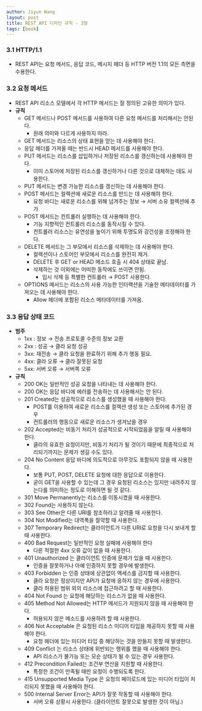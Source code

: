 ```yaml
---
author: Jiyun Wang
layout: post
title: REST API 디자인 규칙 - 3장
tags: [book]
---
```


### 3.1 HTTP/1.1
-   REST API는 요청 메서드, 응답 코드, 메시지 헤더 등 HTTP 버전 1.1의 모든 측면을 수용한다.

### 3.2 요청 메서드
-   REST API 리소스 모델에서 각 HTTP 메서드는 잘 정의된 고유한 의미가 있다.
-   **규칙**
    -   GET 메서드나 POST 메서드를 사용하여 다른 요청 메서드를 처리해서는 안된다.
        -   원래 의미와 다르게 사용하지 마라.
    -   GET 메서드는 리소스의 상태 표현을 얻는 데 사용해야 한다.
    -   응답 헤더를 가져올 때는 반드시 HEAD 메서드를 사용해야 한다.
    -   PUT 메서드는 리소스를 삽입하거나 저장된 리소스를 갱신하는데 사용해야 한다.
        -   이미 스토어에 저장된 리소스를 갱신하거나 다른 것으로 대체하는 데도 사용한다.
    -   PUT 메서드는 변경 가능한 리소스를 갱신하는 데 사용해야 한다.
    -   POST 메서드는 컬렉션에 새로운 리소스를 만드는 데 사용해야 한다.
        -   요청 바디는 새로운 리소스를 위해 넘겨주는 정보 → 서버 소유 컬렉션에 추가
    -   POST 메서드는 컨트롤러 실행하는 데 사용해야 한다.
        -   기능 지향적인 컨트롤러 리소스를 동작시킬 수 있다.
        -   컨트롤러 리소스는 유연성을 높이기 위해 투명도와 강건성을 조정해야 한다.
    -   DELETE 메서드는 그 부모에서 리소스를 삭제하는 데 사용해야 한다.
        -   컬렉션이나 스토어인 부모에서 리소스를 완전히 제거.
        -   DELETE 후 GET or HEAD 메소드 호출 시 404 상태로 끝남.
        -   삭제하는 것 이외에는 어떠한 동작에도 쓰이면 안됨.
            -   임시 삭제 등 특별한 컨트롤러 → POST 사용한다.
    -   OPTIONS 메서드는 리소스의 사용 가능한 인터랙션을 기술한 메타데이터를 가져오는 데 사용해야 한다.
        -   Allow 헤더에 포함된 리소스 메타데이터를 가져옴.

### 3.3 응답 상태 코드
-   **범주**
    -   1xx : 정보 → 전송 프로토콜 수준의 정보 교환
    -   2xx : 성공 → 클라 요청 성공
    -   3xx: 재전송 → 클라 요청을 완료하기 위해 추가 행동 필요.
    -   4xx: 클라 오류 → 클라 잘못된 요청
    -   5xx: 서버 오류 → 서버쪽 오류
-   **규칙**
    -   200 OK는 일반적인 성공 요청을 나타내는 데 사용해야 한다.
    -   200 OK는 응답 바디에 에러를 전송하는 데 사용해서는 안 된다.
    -   201 Created는 성공적으로 리소스를 생성했을 때 사용해야 한다.
        -   POST를 이용하여 새로운 리소스를 컬렉션 생성 또는 스토어에 추가된 경우
        -   컨트롤러의 행동으로 새로운 리소스가 생겨났을 경우
    -   202 Accepted는 비동기 처리가 성공적으로 시작되었음을 알릴 때 사용해야 한다.
        -   클라의 유효한 요청이지만, 비동기 처리가 될 것이기 때문에 최종적으로 처리되기까지는 문제가 생길 수도 있다.
    -   204 No Content 응답 바디에 의도적으로 아무것도 포함되지 않을 때 사용한다.
        -   보통 PUT, POST, DELETE 요청에 대한 응답으로 이용한다.
        -   굳이 GET을 사용할 수 있는데 그 경우 요청된 리소스는 있지만 내려주지 않는다를 의미하는 정도로 이해하면 될 것 같다.
    -   301 Move Permanently는 리소스를 이동시켰을 때 사용한다.
    -   302 Found는 사용하지 않는다.
    -   303 See Other은 다른 URI를 참조하라고 알려줄 때 사용한다.
    -   304 Not Modified는 대역폭을 절약할 때 사용한다.
    -   307 Temporary Redirect는 클라이언트가 다른 URI로 요청을 다시 보내게 할때 사용한다.
    -   400 Bad Request는 일반적인 요청 실패에 사용해야 한다
        -   다른 적절한 4xx 오류 값이 없을 때 사용한다.
    -   401 Unauthorized 는 클라이언트 인증에 문제가 있을 때 사용한다.
        -   인증을 잘못하거나 아예 인증하지 못할 경우에 발생한다.
    -   403 Forbidden 는 인증 상태에 상관없이 액세스를 금지할 때 사용한다.
        -   클라 요청은 정상이지만 API가 요청에 응하지 않는 경우에 사용한다.
        -   클라 허용된 범위 외의 리소스에 접근하려고 할 때 사용한다.
    -   404 Not Found 는 요청에 해당하는 리소스가 없을 때 사용한다.
    -   405 Method Not Allowed는 HTTP 메서드가 지원되지 않을 때 사용해야 한다.
        -   허용되지 않은 메소드를 사용하려 할 때 사용한다.
    -   406 Not Acceptable 은 요청된 리소스 미디어 타입을 제공하지 못할 때 사용해야 한다.
        -   요청 헤더에 있는 미디어 타입 중 해당하는 것을 만들지 못할 때 발생한다.
    -   409 Conflict 는 리소스 상태에 위반되는 행위를 했을 때 사용해야 한다.
        -   API 리소스가 불가능 또는 모순 상태가 될 수 있는 경우 사용한다.
    -   412 Precondition Failed는 조건부 연산을 지원할 때 사용한다.
        -   특정한 조건이 만족될 때만 요청이 수행되도록 한다.
    -   415 Unsupported Media Type 은 요청의 페이로드에 있는 미디어 타입이 처리되지 못했을 때 사용해야 한다.
    -   500 Internal Server Error는 API가 잘못 작동할 때 사용해야 한다.
        -   서버 오류 상황시 사용한다. (클라이언트 잘못으로 발생한 것이 아님.)
